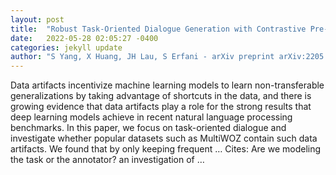 ```yaml
---
layout: post
title:  "Robust Task-Oriented Dialogue Generation with Contrastive Pre-training and Adversarial Filtering"
date:   2022-05-28 02:05:27 -0400
categories: jekyll update
author: "S Yang, X Huang, JH Lau, S Erfani - arXiv preprint arXiv:2205.10363, 2022"
---
```

Data artifacts incentivize machine learning models to learn non-transferable generalizations by taking advantage of shortcuts in the data, and there is growing evidence that data artifacts play a role for the strong results that deep learning models achieve in recent natural language processing benchmarks. In this paper, we focus on task-oriented dialogue and investigate whether popular datasets such as MultiWOZ contain such data artifacts. We found that by only keeping frequent … Cites: ‪Are we modeling the task or the annotator? an investigation of …‬